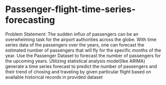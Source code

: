 # Passenger-flight-time-series-forecasting
Problem Statement:
The sudden influx of passengers can be an overwhelming task for the airport authorities across the globe. With time series data of the passengers over the years, one can forecast the estimated number of passengers that will 
fly for the specific months of the year. Use the Passenger Dataset to forecast the number of passengers for the upcoming years. Utilizing statistical analysis model(like ARIMA) generate a time series forecast to predict the 
number of passengers and their trend of chosing and traveling by given particular flight based on available historical records in provided dataset
